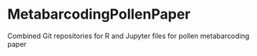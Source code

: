# MetabarcodingPollenPaper
Combined Git repositories for R and Jupyter files for pollen metabarcoding paper
